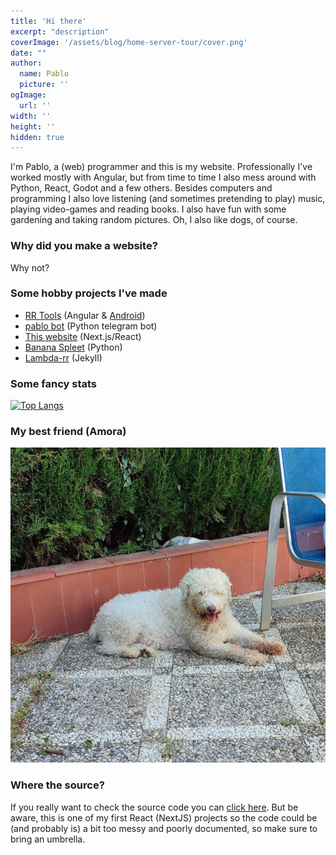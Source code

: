 ```yaml
---
title: 'Hi there'
excerpt: "description"
coverImage: '/assets/blog/home-server-tour/cover.png'
date: ""
author:
  name: Pablo
  picture: ''
ogImage:
  url: ''
width: ''
height: ''
hidden: true
---
```


I'm Pablo, a (web) programmer and this is my website. Professionally I've worked mostly with Angular, but from time to time I also mess around with Python, React, Godot and a few others. Besides computers and programming I also love listening (and sometimes pretending to play) music, playing video-games and reading books. I also have fun with some gardening and taking random pictures. Oh, I also like dogs, of course.

### Why did you make a website?
Why not?

### Some hobby projects I've made
- [RR Tools](https://rr-tools.eu) (Angular & [Android](https://play.google.com/store/apps/details?id=eu.rrtools.app))
- [pablo bot](https://t.me/rrpablobot) (Python telegram bot)
- [This website](https://www.pablob.eu/) (Next.js/React)
- [Banana Spleet](https://github.com/pbl0/banana_spleet) (Python)
- [Lambda-rr](https://pbl0.github.io/lambda-rr/) (Jekyll)

### Some fancy stats

[![Top Langs](https://github-readme-stats.vercel.app/api/top-langs/?username=pbl0&hide=hack,tsql,php&layout=compact&langs_count=8&theme=algolia&exclude_repo=senku,segundamano,buscaminas,aplicacion-php)](https://github.com/pbl0)

### My best friend (Amora)

![Amora is a dog](https://raw.githubusercontent.com/pbl0/pablo-blog/master/public/assets/blog/me/amora720.jpg)

### Where the source?

If you really want to check the source code you can [click here](https://github.com/pbl0/pablo-blog). But be aware, this is one of my first React (NextJS) projects so the code could be (and probably is) a bit too messy and poorly documented, so make sure to bring an umbrella.

